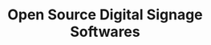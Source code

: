 ---
slug: "open-source-digital-signage"
title: "Open Source Digital Signage Softwares"
description: "Explore a curated collection of open-source digital signage software designed for flexibility, transparency, and community-driven development. These solutions are ideal for organizations seeking full control over their digital signage deployments, with features such as dynamic content playback, remote management, scheduling, and integration across various devices and platforms. Perfect for businesses, educational institutions, hospitality, healthcare, and more, open-source digital signage software empowers you to customize and scale your signage network without licensing fees. Discover the right open-source tools to power your digital signage projects efficiently and cost-effectively."
seo:
    title: "Open Source Digital Signage Software"
    description: "Discover open-source digital signage software for customizable, scalable, and cost-effective display solutions."
filters: [
	{
		field: "open_source",
		is: true
	}
]
---